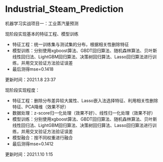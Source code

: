 # Industrial_Steam_Prediction
机器学习实战项目一：工业蒸汽量预测

现阶段实现基本的特征工程、模型训练
* 特征工程：统一训练集与测试集的分布，根据相关性删除特征
* 模型训练：分别使用xgboost算法、GBDT回归算法、随机森林算法、贝叶斯线性回归法、LightGBM回归算法、决策树回归算法、Lasso回归算法进行训练，并用交叉验证方法验证误差
* 最后测得mse=0.1418

更新时间：2021.1.8 23:37

现阶段实现程度：
* 特征工程：删除分布差异较大属性、Lasso嵌入法选择特征、利用相关性删除特征、PCA降维（效果不好）
* 数据处理：z-score归一化处理（效果不好）、线性归一化处理（效果不好）
* 模型训练：分别使用xgboost算法、GBDT回归算法、随机森林算法、贝叶斯线性回归法、LightGBM回归算法、决策树回归算法、Lasso回归算法进行训练，并用交叉验证方法验证误差
* 模型融合：按不同权重进行融合
* 最后测得mse=0.1412

更新时间：2021.1.10 1:15
